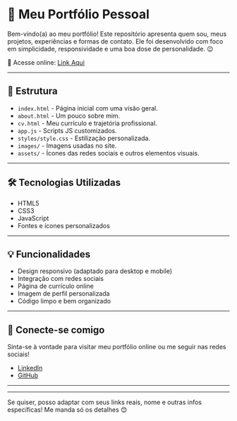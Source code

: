 # 🚀 Meu Portfólio Pessoal

Bem-vindo(a) ao meu portfólio! Este repositório apresenta quem sou, meus projetos, experiências e formas de contato. Ele foi desenvolvido com foco em simplicidade, responsividade e uma boa dose de personalidade. 😉

🔗 Acesse online: [Link Aqui](https://porfolio-lake-nine.vercel.app/)

---

## 📁 Estrutura

- `index.html` - Página inicial com uma visão geral.
- `about.html` - Um pouco sobre mim.
- `cv.html` - Meu currículo e trajetória profissional.
- `app.js` - Scripts JS customizados.
- `styles/style.css` - Estilização personalizada.
- `images/` - Imagens usadas no site.
- `assets/` - Ícones das redes sociais e outros elementos visuais.

---

## 🛠️ Tecnologias Utilizadas

- HTML5
- CSS3
- JavaScript
- Fontes e ícones personalizados

---

## 💡 Funcionalidades

- Design responsivo (adaptado para desktop e mobile)
- Integração com redes sociais
- Página de currículo online
- Imagem de perfil personalizada
- Código limpo e bem organizado

---

## 🤝 Conecte-se comigo

Sinta-se à vontade para visitar meu portfólio online ou me seguir nas redes sociais!

- [LinkedIn](https://www.linkedin.com/in/pedro-rod-branco/)
- [GitHub](https://github.com/bonsoirpedro)

---

---

Se quiser, posso adaptar com seus links reais, nome e outras infos específicas! Me manda só os detalhes 😊

